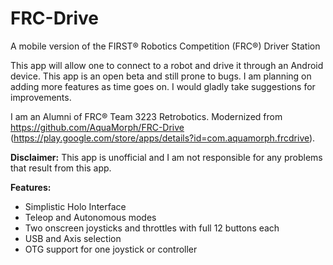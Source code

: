 # FRC-Drive
A mobile version of the FIRST® Robotics Competition (FRC®) Driver Station

This app will allow one to connect to a robot and drive it through an Android device. This app is an 
open beta and still prone to bugs. I am planning on adding more features as time goes on. I would 
gladly take suggestions for improvements. 

I am an Alumni of FRC® Team 3223 Retrobotics. Modernized from https://github.com/AquaMorph/FRC-Drive 
(https://play.google.com/store/apps/details?id=com.aquamorph.frcdrive).

**Disclaimer:** This app is unofficial and I am not responsible for any problems that result from this app.

**Features:**
* Simplistic Holo Interface
* Teleop and Autonomous modes
* Two onscreen joysticks and throttles with full 12 buttons each
* USB and Axis selection
* OTG support for one joystick or controller
